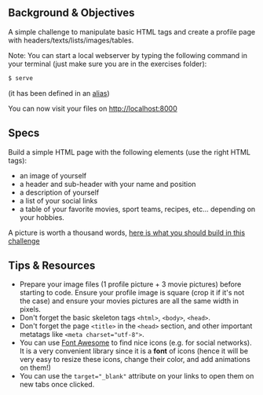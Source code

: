 ## Background & Objectives

A simple challenge to manipulate basic HTML tags and create a profile page with headers/texts/lists/images/tables.

Note: You can start a local webserver by typing the following command in your terminal (just make sure you are in the exercises folder):

```bash
$ serve
```

(it has been defined in an [alias](https://github.com/lewagon/dotfiles/blob/f894306fd81502f1fe513dd253e3129f4b56874d/aliases#L7))

You can now visit your files on [http://localhost:8000](http://localhost:8000)

## Specs

Build a simple HTML page with the following elements (use the right HTML tags):

- an image of yourself
- a header and sub-header with your name and position
- a description of yourself
- a list of your social links
- a table of your favorite movies, sport teams, recipes, etc... depending on your hobbies.

A picture is worth a thousand words, [here is what you should build in this challenge](http://lewagon.github.io/html-css-challenges/01-profile-content/)

## Tips & Resources

- Prepare your image files (1 profile picture + 3 movie pictures) before starting to code. Ensure your profile image is square (crop it if it's not the case) and ensure your movies pictures are all the same width in pixels.
- Don't forget the basic skeleton tags `<html>`, `<body>`, `<head>`.
- Don't forget the page `<title>` in the `<head>` section, and other important metatags like `<meta charset="utf-8">`.
- You can use [Font Awesome](http://fortawesome.github.io/Font-Awesome/) to find nice icons (e.g. for social networks). It is a very convenient library since it is a **font** of icons (hence it will be very easy to resize these icons, change their color, and add animations on them!)
- You can use the `target="_blank"` attribute on your links to open them on new tabs once clicked.